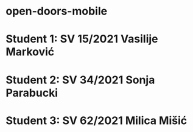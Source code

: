 # open-doors-mobile

# Student 1: SV 15/2021 Vasilije Marković
# Student 2: SV 34/2021 Sonja Parabucki
# Student 3: SV 62/2021 Milica Mišić
